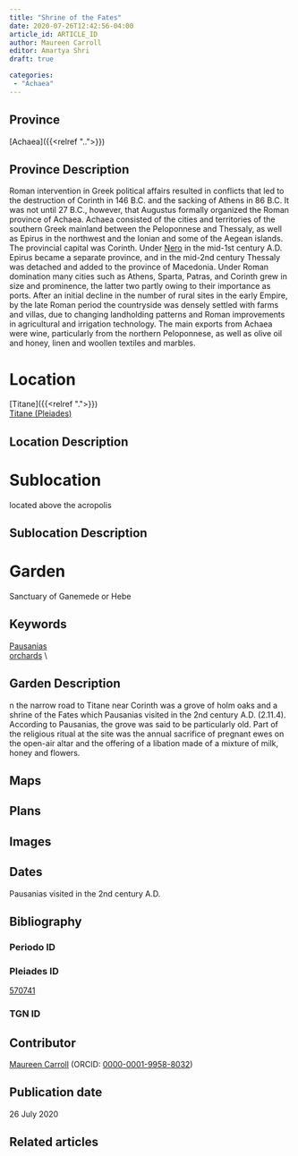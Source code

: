 ```yaml
---
title: "Shrine of the Fates"
date: 2020-07-26T12:42:56-04:00
article_id: ARTICLE_ID
author: Maureen Carroll
editor: Amartya Shri
draft: true

categories:
 - "Achaea"
---
```


## Province

[Achaea]({{<relref "..">}})

## Province Description

Roman intervention in Greek political affairs resulted in conflicts that led to the destruction of Corinth in 146 B.C. and the sacking of Athens in 86 B.C. It was not until 27 B.C., however, that Augustus formally organized the Roman province of Achaea. Achaea consisted of the cities and territories of the southern Greek mainland between the Peloponnese and Thessaly, as well as Epirus in the northwest and the Ionian and some of the Aegean islands.
The provincial capital was Corinth. Under [Nero](link) in the mid-1st century A.D. Epirus became a separate province, and in the mid-2nd century Thessaly was detached and added to the province of Macedonia. Under Roman domination many cities such as Athens, Sparta, Patras, and Corinth grew in size and prominence, the latter two partly owing to their importance as ports.  After an initial decline in the number of rural sites in the early Empire, by the late Roman period the countryside was densely settled with farms and villas, due to changing landholding patterns and Roman improvements in agricultural and irrigation technology. The main exports from Achaea were wine, particularly from the northern Peloponnese, as well as olive oil and honey, linen and woollen textiles and marbles.

# Location


[Titane]({{<relref ".">}}) \
[Titane (Pleiades)](https://pleiades.stoa.org/places/570741)


## Location Description

<!-- LEAVE THIS BLANK FOR NOW -->

# Sublocation

located above the acropolis

## Sublocation Description

<!-- DESCRIPTION -->

# Garden

Sanctuary of Ganemede or Hebe

## Keywords

[Pausanias](urn:cite:perseus:author.1054.1) \
[orchards](http://vocab.getty.edu/page/aat/300008890) \


## Garden Description

n the narrow road to Titane near Corinth was a grove of holm oaks and a shrine of the Fates which Pausanias visited in the 2nd century A.D. (2.11.4). According to Pausanias, the grove was said to be particularly old.  Part of the religious ritual at the site was the annual sacrifice of pregnant ewes on the open-air altar and the offering of a libation made of a mixture of milk, honey and flowers.

## Maps

<!--
OLD WAY (DO NOT USE)
![alt_text](../../images/image_name.ext)
*CAPTION*

NEW WAY ↓↓↓↓
{{< figure src="../../images/image_name.ext" alt="ALT_TEXT" title="CAPTION" >}}
-->

## Plans

<!--
OLD WAY (DO NOT USE)
![alt_text](../../images/image_name.ext)
*CAPTION*

NEW WAY ↓↓↓↓
{{< figure src="../../images/image_name.ext" alt="ALT_TEXT" title="CAPTION" >}}
-->

## Images

<!--
OLD WAY (DO NOT USE)
![alt_text](../../images/image_name.ext)
*CAPTION*

NEW WAY ↓↓↓↓
{{< figure src="../../images/image_name.ext" alt="ALT_TEXT" title="CAPTION" >}}
-->

## Dates

Pausanias visited in the 2nd century A.D.

## Bibliography

<!--
- BIB_ENTRY [(worldcat)](WORLDCAT_LINK_URL)
-->

### Periodo ID

<!-- [PERIODO_ID](https://pleiades.stoa.org/places/PLEIADES_ID) -->

### Pleiades ID

[570741](https://pleiades.stoa.org/places/570741)

### TGN ID



## Contributor

[Maureen Carroll](link) (ORCID: [0000-0001-9958-8032](https://orcid.org/0000-0001-9958-8032))

## Publication date

26 July 2020

## Related articles

<!-- Links to other related articles. Leave blank for now -->
